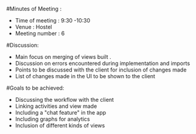 #Minutes of Meeting :

*  Time of meeting : 9:30 -10:30 
*  Venue : Hostel
*  Meeting number : 6

#Discussion:

*  Main focus on merging of views built . 
*  Discussion on errors encountered during implementation and imports
*  Points to be discussed with the client for inclusion of changes made
*  List of changes made in the UI to be shown to the client

#Goals to be achieved:

*  Discussing the workflow with the client 
*  Linking activities and view made
*  Including a "chat feature" in the app
*  Including graphs for analytics
*  Inclusion of different kinds of views



